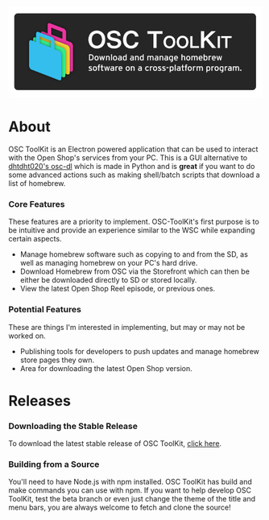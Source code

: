 ![OSC ToolKit](https://github.com/caution3/OSC-ToolKit/raw/master/osc-ghbanner.png)

# About
OSC ToolKit is an Electron powered application that can be used to interact with the Open Shop's services from your PC. This is a GUI alternative to [dhtdht020's osc-dl](https://github.com/dhtdht020/osc-dl) which is made in Python and is **great** if you want to do some advanced actions such as making shell/batch scripts that download a list of homebrew.

### Core Features
These features are a priority to implement. OSC-ToolKit's first purpose is to be intuitive and provide an experience similar to the WSC while expanding certain aspects.
- Manage homebrew software such as copying to and from the SD, as well as managing homebrew on your PC's hard drive.
- Download Homebrew from OSC via the Storefront which can then be either be downloaded directly to SD or stored locally.
- View the latest Open Shop Reel episode, or previous ones.

### Potential Features
These are things I'm interested in implementing, but may or may not be worked on.
- Publishing tools for developers to push updates and manage homebrew store pages they own.
- Area for downloading the latest Open Shop version.

# Releases
### Downloading the Stable Release
To download the latest stable release of OSC ToolKit, [click here](https://github.com/caution3/OSC-ToolKit/releases).

### Building from a Source
You'll need to have Node.js with npm installed. OSC ToolKit has build and make commands you can use with npm.
If you want to help develop OSC ToolKit, test the beta branch or even just change the theme of the title and menu bars, you are always welcome to fetch and clone the source!
